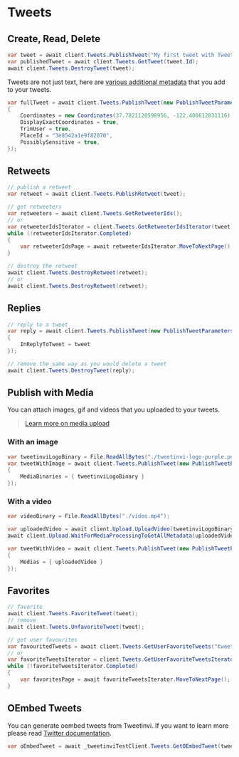 # Tweets

## Create, Read, Delete

``` c#
var tweet = await client.Tweets.PublishTweet("My first tweet with Tweetinvi!");
var publishedTweet = await client.Tweets.GetTweet(tweet.Id);
await client.Tweets.DestroyTweet(tweet);
```

Tweets are not just text, here are [various additional metadata](https://developer.twitter.com/en/docs/tweets/post-and-engage/api-reference/post-statuses-update) that you add to your tweets.

``` c#
var fullTweet = await client.Tweets.PublishTweet(new PublishTweetParameters("A complex tweet from Tweetinvi")
{
    Coordinates = new Coordinates(37.7821120598956, -122.400612831116),
    DisplayExactCoordinates = true,
    TrimUser = true,
    PlaceId = "3e8542a1e9f82870",
    PossiblySensitive = true,
});
```

## Retweets

``` c#
// publish a retweet
var retweet = await client.Tweets.PublishRetweet(tweet);

// get retweeters
var retweeters = await client.Tweets.GetRetweeterIds();
// or
var retweeterIdsIterator = client.Tweets.GetRetweeterIdsIterator(tweet);
while (!retweeterIdsIterator.Completed)
{
    var retweeterIdsPage = await retweeterIdsIterator.MoveToNextPage();
}

// destroy the retweet
await client.Tweets.DestroyRetweet(retweet);
// or 
await client.Tweets.DestroyRetweet(retweet);
```

## Replies

``` c#
// reply to a tweet
var reply = await client.Tweets.PublishTweet(new PublishTweetParameters("here is a great reply")
{
    InReplyToTweet = tweet
});

// remove the same way as you would delete a tweet
await client.Tweets.DestroyTweet(reply);
```

## Publish with Media

You can attach images, gif and videos that you uploaded to your tweets.

> [Learn more on media upload](./media)

### With an image

``` c#
var tweetinviLogoBinary = File.ReadAllBytes("./tweetinvi-logo-purple.png");
var tweetWithImage = await client.Tweets.PublishTweet(new PublishTweetParameters("Tweet with an image")
{
    MediaBinaries = { tweetinviLogoBinary }
});
```

### With a video

``` c#
var videoBinary = File.ReadAllBytes("./video.mp4");

var uploadedVideo = await client.Upload.UploadVideo(tweetinviLogoBinary);
await client.Upload.WaitForMediaProcessingToGetAllMetadata(uploadedVideo);

var tweetWithVideo = await client.Tweets.PublishTweet(new PublishTweetParameters("tweet with media")
{
    Medias = { uploadedVideo }
});
```

## Favorites

``` c#
// favorite
await client.Tweets.FavoriteTweet(tweet);
// remove
await client.Tweets.UnfavoriteTweet(tweet);

// get user favourites
var favouritedTweets = await client.Tweets.GetUserFavoriteTweets("tweetinviapi");
// or
var favoriteTweetsIterator = client.Tweets.GetUserFavoriteTweetsIterator("tweetinviapi");
while (!favoriteTweetsIterator.Completed)
{
    var favoritesPage = await favoriteTweetsIterator.MoveToNextPage();
}
```

## OEmbed Tweets

You can generate oembed tweets from Tweetinvi. If you want to learn more please read [Twitter documentation](https://developer.twitter.com/en/docs/tweets/post-and-engage/api-reference/get-statuses-oembed).

``` c#
var oEmbedTweet = await _tweetinviTestClient.Tweets.GetOEmbedTweet(tweet);
```
